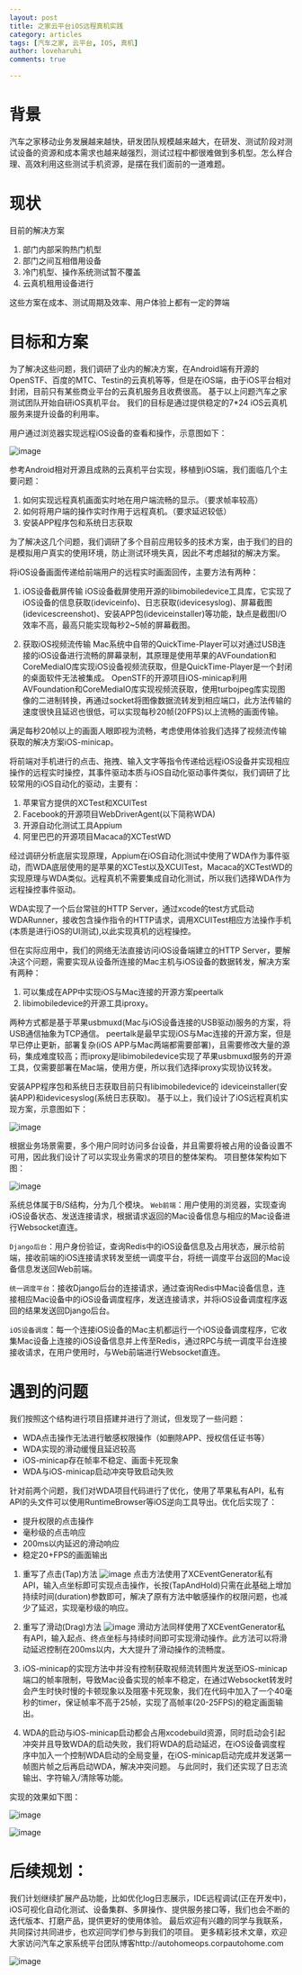 ```yaml
---
layout: post
title: 之家云平台iOS远程真机实践
category: articles
tags: [汽车之家, 云平台, IOS, 真机]
author: loveharuhi
comments: true

---
```


# 背景
汽车之家移动业务发展越来越快，研发团队规模越来越大，在研发、测试阶段对测试设备的资源和成本需求也越来越强烈，测试过程中都很难做到多机型。怎么样合理、高效利用这些测试手机资源，是摆在我们面前的一道难题。

# 现状

目前的解决方案

1. 部门内部采购热门机型
2. 部门之间互相借用设备
3. 冷门机型、操作系统测试暂不覆盖
4. 云真机租用设备进行

这些方案在成本、测试周期及效率、用户体验上都有一定的弊端

# 目标和方案
为了解决这些问题，我们调研了业内的解决方案，在Android端有开源的OpenSTF、百度的MTC、Testin的云真机等等，但是在iOS端，由于iOS平台相对封闭，目前只有某些商业平台的云真机服务且收费很高。
基于以上问题汽车之家测试团队开始自研iOS真机平台。
我们的目标是通过提供稳定的7*24 iOS云真机服务来提升设备的利用率。

用户通过浏览器实现远程iOS设备的查看和操作，示意图如下：

![image](/images/test/device.png)

参考Android相对开源且成熟的云真机平台实现，移植到iOS端，我们面临几个主要问题：
 
 1. 如何实现远程真机画面实时地在用户端流畅的显示。（要求帧率较高）
 2. 如何将用户端的操作实时作用于远程真机。（要求延迟较低）
 3. 安装APP程序包和系统日志获取

为了解决这几个问题，我们调研了多个目前应用较多的技术方案，由于我们的目的是模拟用户真实的使用环境，防止测试环境失真，因此不考虑越狱的解决方案。

将iOS设备画面传递给前端用户的远程实时画面回传，主要方法有两种：

1. iOS设备截屏传输
iOS设备截屏使用开源的libimobiledevice工具库，它实现了iOS设备的信息获取(ideviceinfo)、日志获取(idevicesyslog)、屏幕截图(idevicescreenshot)、安装APP包(ideviceinstaller)等功能，缺点是截图I/O效率不高，最高只能实现每秒2~5帧的屏幕截图。

2. 获取iOS视频流传输
Mac系统中自带的QuickTime-Player可以对通过USB连接的iOS设备进行流畅的屏幕录制，其原理是使用苹果的AVFoundation和CoreMediaIO库实现iOS设备视频流获取，但是QuickTime-Player是一个封闭的桌面软件无法被集成。
OpenSTF的开源项目iOS-minicap利用AVFoundation和CoreMediaIO库实现视频流获取，使用turbojpeg库实现图像的二进制转换，再通过socket将图像数据流转发到相应端口，此方法传输的速度很快且延迟也很低，可以实现每秒20帧(20FPS)以上流畅的画面传输。

满足每秒20帧以上的画面人眼即视为流畅，考虑使用体验我们选择了视频流传输获取的解决方案iOS-minicap。

将前端对手机进行的点击、拖拽、输入文字等指令传递给远程iOS设备并实现相应操作的远程实时操控，其事件驱动本质与iOS自动化驱动事件类似，我们调研了比较常用的iOS自动化的驱动，主要有：

1. 苹果官方提供的XCTest和XCUITest
2. Facebook的开源项目WebDriverAgent(以下简称WDA)
3. 开源自动化测试工具Appium
4. 阿里巴巴的开源项目Macaca的XCTestWD

经过调研分析底层实现原理，Appium在iOS自动化测试中使用了WDA作为事件驱动，而WDA底层使用的是苹果的XCTest以及XCUITest，Macaca的XCTestWD的实现原理与WDA类似。远程真机不需要集成自动化测试，所以我们选择WDA作为远程操控事件驱动。

WDA实现了一个后台常驻的HTTP Server，通过xcode的test方式启动WDARunner，接收包含操作指令的HTTP请求，调用XCUITest相应方法操作手机(本质是进行iOS的UI测试),以此实现真机的远程操控。

但在实际应用中，我们的网络无法直接访问iOS设备端建立的HTTP Server，要解决这个问题，需要实现从设备所连接的Mac主机与iOS设备的数据转发，解决方案有两种：

1. 可以集成在APP中实现iOS与Mac连接的开源方案peertalk
2. libimobiledevice的开源工具iproxy。

两种方式都是基于苹果usbmuxd(Mac与iOS设备连接的USB驱动)服务的方案，将USB通信抽象为TCP通信。
peertalk是最早实现iOS与Mac连接的开源方案，但是早已停止更新，部署复杂(iOS APP与Mac两端都需要部署)，且需要修改大量的源码，集成难度较高；而iproxy是libimobiledevice实现了苹果usbmuxd服务的开源工具，仅需要部署在Mac端，使用方便，所以我们选择iproxy实现协议转发。

安装APP程序包和系统日志获取目前只有libimobiledevice的 ideviceinstaller(安装APP)和idevicesyslog(系统日志获取)。
基于以上，我们设计了iOS远程真机实现方案，示意图如下：

![image](/images/test/log.png)

根据业务场景需要，多个用户同时访问多台设备，并且需要将被占用的设备设置不可用，因此我们设计了可以实现业务需求的项目的整体架构。
项目整体架构如下图：

![image](/images/test/arch.png)

系统总体属于B/S结构，分为几个模块。
`Web前端`：用户使用的浏览器，实现查询iOS设备状态、发送连接请求，根据请求返回的Mac设备信息与相应的Mac设备进行Websocket直连。

`Django后台`：用户身份验证，查询Redis中的iOS设备信息及占用状态，展示给前端，接收前端的iOS连接请求转发至统一调度平台，将统一调度平台返回的Mac设备信息发送回Web前端。

`统一调度平台`：接收Django后台的连接请求，通过查询Redis中Mac设备信息，连接相应Mac设备中的iOS设备调度程序，发送连接请求，并将iOS设备调度程序返回的结果发送回Django后台。

`iOS设备调度`：每一个连接iOS设备的Mac主机都运行一个iOS设备调度程序，它收集Mac设备上连接的iOS设备信息并上传至Redis，通过RPC与统一调度平台连接接收请求，在用户使用时，与Web前端进行Websocket直连。

# 遇到的问题
我们按照这个结构进行项目搭建并进行了测试，但发现了一些问题：

* WDA点击操作无法进行敏感权限操作（如删除APP、授权信任证书等）
* WDA实现的滑动缓慢且延迟较高
* iOS-minicap存在帧率不稳定、画面卡死现象
* WDA与iOS-minicap启动冲突导致启动失败

针对前两个问题，我们对WDA项目代码进行了优化，使用了苹果私有API，私有API的头文件可以使用RuntimeBrowser等iOS逆向工具导出。优化后实现了：

* 提升权限的点击操作
* 毫秒级的点击响应
* 200ms以内延迟的滑动响应
* 稳定20+FPS的画面输出


1. 重写了点击(Tap)方法 
   ![image](/images/test/code.png) 
   点击方法使用了XCEventGenerator私有API，输入点坐标即可实现点击操作，长按(TapAndHold)只需在此基础上增加持续时间(duration)参数即可，解决了原有方法中敏感操作的权限问题，也减少了延迟，实现毫秒级的响应。

2. 重写了滑动(Drag)方法
	![image](/images/test/code1.png)
	滑动方法同样使用了XCEventGenerator私有API，输入起点、终点坐标与持续时间即可实现滑动操作。此方法可以将滑动延迟控制在200ms以内，大大提升了滑动操作的流畅度。

3. iOS-minicap的实现方法中并没有控制获取视频流转图片发送至iOS-minicap端口的帧率限制，导致Mac设备实现的帧率不稳定，在通过Websocket转发时会产生时快时慢的卡顿现象以及阻塞卡死现象，我们在代码中加入了一个40毫秒的timer，保证帧率不高于25帧，实现了高帧率(20-25FPS)的稳定画面输出。

4. WDA的启动与iOS-minicap启动都会占用xcodebuild资源，同时启动会引起冲突并且导致WDA的启动失败，我们将WDA的启动延迟，在iOS设备调度程序中加入一个控制WDA启动的全局变量，在iOS-minicap启动完成并发送第一帧图片帧之后再启动WDA，解决冲突问题。
与此同时，我们还实现了日志流输出、字符输入/清除等功能。

实现的效果如下图：

![image](/images/test/res1.png)

![image](/images/test/res2.png)

# 后续规划：
我们计划继续扩展产品功能，比如优化log日志展示，IDE远程调试(正在开发中)，iOS可视化自动化测试、设备集群、多屏操作、提供服务接口等，我们也会不断的迭代版本、打磨产品，提供更好的使用体验。
最后欢迎有兴趣的同学与我联系，共同探讨共同进步，也欢迎同学们参与到我们的项目。
更多精彩技术文章，欢迎大家访问汽车之家系统平台团队博客http://autohomeops.corpautohome.com

![image](/images/jd.jpg)
